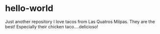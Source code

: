 # hello-world
Just another repository
I love tacos from Las Quatros Milpas. They are the best!  Especially their chicken taco....delicioso!
